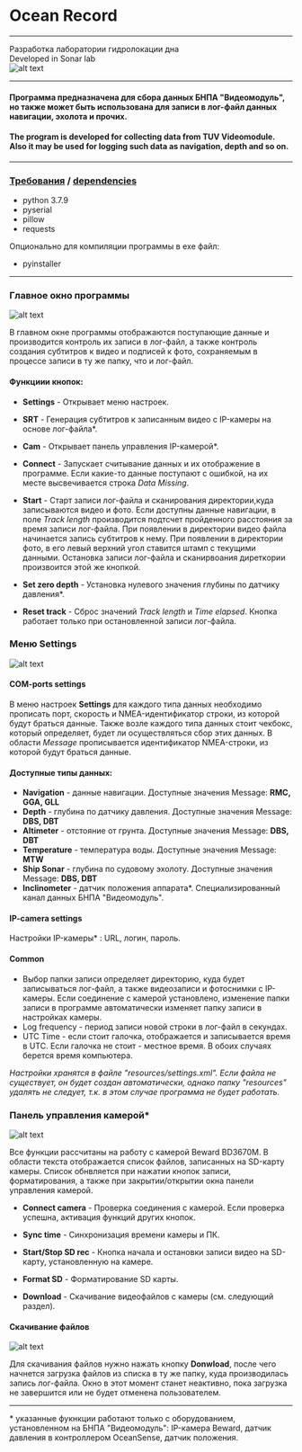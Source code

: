 # Ocean Record
---
Разработка лаборатории гидролокации дна</br>
Developed in Sonar lab</br>
![alt text](resources/image/SonarLabLogo.png)

---
#### Программа предназначена для сбора данных БНПА "Видеомодуль", но также может быть использована для записи в лог-файл данных навигации, эхолота и прочих.


#### The program is developed for collecting data from TUV Videomodule. Also it may be used for logging such data as navigation, depth and so on.
---

### <u>Требования</u> / <u>dependencies</u>
+ python 3.7.9
+ pyserial
+ pillow
+ requests

Опционально для компиляции программы в exe файл:
+ pyinstaller
---
### Главное окно программы

![alt text](resources/image/main_window.png)

В главном окне программы отображаются поступающие данные и производится контроль их записи в лог-файл, а также контроль создания субтитров к видео и подписей к фото, сохраняемым в процессе записи в ту же папку, что и лог-файл.

#### Функциии кнопок:

+ <b>Settings</b> - Открывает меню настроек.

+ <b>SRT</b> - Генерация субтитров к записанным видео с IP-камеры на основе лог-файла*. 

+ <b>Cam</b> - Открывает панель управления IP-камерой*.

+ <b>Connect</b> - Запускает считывание данных и их отображение в программе. Если какие-то данные поступают с ошибкой, на их месте высвечивается строка <i>Data Missing</i>.

+ <b>Start</b> - Старт записи лог-файла и сканирования директории,куда записываются видео и фото.  Если доступны данные навигации, в поле <i>Track length</i> производится подтсчет пройденного расстояния за время записи лог-файла.
При появлении в директории видео файла начинается запись субтитров к нему. При появлении в директории фото, в его левый верхний угол ставится штамп с текущими данными. Остановка записи лог-файла и сканирвоания диреткории произвоится этой же кнопкой.

+ <b>Set zero depth</b> - Установка нулевого значения глубины по датчику давления*.

+ <b>Reset track</b> - Сброс значений <i>Track length</i> и <i>Time elapsed</i>. Кнопка работает только при остановленной записи лог-файла.

### Меню Settings

![alt text](resources/image/settings_window_new.png)
 #### COM-ports settings

 В меню настроек <b>Settings</b> для каждого типа данных необходимо прописать порт, скорость и NMEA-идентификатор строки, из которой будут браться данные. Также возле каждого типа данных стоит чекбокс, который определяет, будет ли осуществляться сбор этих данных. В области <i>Message</i> прописывается идентификатор NMEA-строки, из которой будут браться данные.

 #### Доступные типы данных:

+ <b>Navigation</b> - данные навигации. Доступные значения Message: <b>RMC, GGA, GLL</b>
+ <b>Depth</b> - глубина по датчику давления. Доступные значения Message: <b>DBS, DBT</b>
+ <b>Altimeter</b> - отстояние от грунта. Доступные значения Message: <b>DBS, DBT</b>
+ <b>Temperature</b> - температура воды. Доступные значения Message: <b>MTW</b>
+ <b>Ship Sonar</b> - глубина по судовому эхолоту. Доступные значения Message: <b>DBS, DBT</b>
+ <b>Inclinometer</b> - датчик положения аппарата*. Специализированный канал данных БНПА "Видеомодуль".

#### IP-camera settings
Настройки IP-камеры* : URL, логин, пароль.

#### Common


* Выбор папки записи определяет директорию, куда будет записываться лог-файл, а также видеозаписи и фотоснимки с IP-камеры. Если соединение с камерой установлено, изменение папки записи в программе автоматически изменяет папку записи в настройках камеры.
* Log frequency - период записи новой строки в лог-файл в секундах.
* UTC Time - если стоит галочка, отображается и записывается время в UTC. Если галочка не стоит - местное время. В обоих случаях берется время компьютера.

<i>Настройки хранятся в файле "resources/settings.xml". Если файла не существует, он будет создан автоматически, однако папку "resources" удалять не следует, т.к. в этом случае программа не будет работать.</i> 

### Панель управления камерой*

![alt text](resources/image/camera_window.png)


Все функции рассчитаны на работу с камерой Beward BD3670M.
В области текста отображается список файлов, записанных на SD-карту камеры. Список обнвляется при нажатии кнопок записи, форматирования, а также при закрытии/открытии окна панели управления камерой.

+ <b>Connect camera</b> - Проверка соединения с камерой. Если проверка успешна, активация функций других кнопок.

+ <b>Sync time</b> - Синхронизация времени камеры и ПК.

+ <b>Start/Stop SD rec</b> - Кнопка начала и остановки записи видео на SD-карту, установленную на камере.

+ <b>Format SD</b> - Форматирование SD карты.

+ <b>Download</b> - Скачивание видеофайлов с камеры (см. следующий раздел).




#### Скачивание файлов

![alt text](resources/image/camera_download_window.png)

Для скачивания файлов нужно нажать кнопку <b>Donwload</b>, после чего начнется загрузка файлов из списка в ту же папку, куда производилась запись лог-файла. Окно в этот момент станет неактивно, пока загрузка не завершится или не будет отменена пользователем.

---
\* указанные фукнкции работают только с оборудованием, установленном на БНПА "Видеомодуль": IP-камера Beward, датчик давления в контроллером OceanSense, датчик положения.